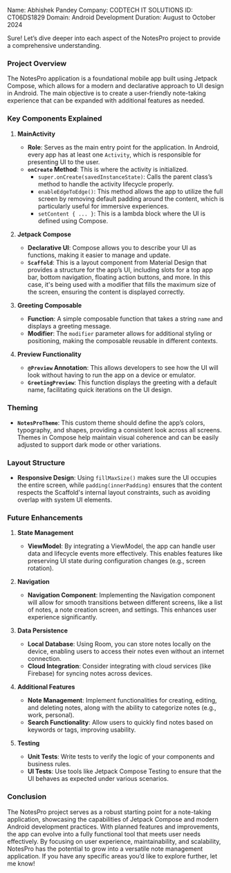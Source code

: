 Name: Abhishek Pandey
Company: CODTECH IT SOLUTIONS
ID: CT06DS1829
Domain: Android Development
Duration: August to October 2024

Sure! Let’s dive deeper into each aspect of the NotesPro project to provide a comprehensive understanding.

### Project Overview
The NotesPro application is a foundational mobile app built using Jetpack Compose, which allows for a modern and declarative approach to UI design in Android. The main objective is to create a user-friendly note-taking experience that can be expanded with additional features as needed.

### Key Components Explained

1. **MainActivity**
   - **Role**: Serves as the main entry point for the application. In Android, every app has at least one `Activity`, which is responsible for presenting UI to the user.
   - **`onCreate` Method**: This is where the activity is initialized. 
     - `super.onCreate(savedInstanceState)`: Calls the parent class’s method to handle the activity lifecycle properly.
     - `enableEdgeToEdge()`: This method allows the app to utilize the full screen by removing default padding around the content, which is particularly useful for immersive experiences.
     - `setContent { ... }`: This is a lambda block where the UI is defined using Compose.

2. **Jetpack Compose**
   - **Declarative UI**: Compose allows you to describe your UI as functions, making it easier to manage and update.
   - **`Scaffold`**: This is a layout component from Material Design that provides a structure for the app’s UI, including slots for a top app bar, bottom navigation, floating action buttons, and more. In this case, it's being used with a modifier that fills the maximum size of the screen, ensuring the content is displayed correctly.

3. **Greeting Composable**
   - **Function**: A simple composable function that takes a string `name` and displays a greeting message. 
   - **Modifier**: The `modifier` parameter allows for additional styling or positioning, making the composable reusable in different contexts.

4. **Preview Functionality**
   - **`@Preview` Annotation**: This allows developers to see how the UI will look without having to run the app on a device or emulator.
   - **`GreetingPreview`**: This function displays the greeting with a default name, facilitating quick iterations on the UI design.

### Theming
- **`NotesProTheme`**: This custom theme should define the app’s colors, typography, and shapes, providing a consistent look across all screens. Themes in Compose help maintain visual coherence and can be easily adjusted to support dark mode or other variations.

### Layout Structure
- **Responsive Design**: Using `fillMaxSize()` makes sure the UI occupies the entire screen, while `padding(innerPadding)` ensures that the content respects the Scaffold's internal layout constraints, such as avoiding overlap with system UI elements.

### Future Enhancements

1. **State Management**
   - **ViewModel**: By integrating a ViewModel, the app can handle user data and lifecycle events more effectively. This enables features like preserving UI state during configuration changes (e.g., screen rotation).

2. **Navigation**
   - **Navigation Component**: Implementing the Navigation component will allow for smooth transitions between different screens, like a list of notes, a note creation screen, and settings. This enhances user experience significantly.

3. **Data Persistence**
   - **Local Database**: Using Room, you can store notes locally on the device, enabling users to access their notes even without an internet connection.
   - **Cloud Integration**: Consider integrating with cloud services (like Firebase) for syncing notes across devices.

4. **Additional Features**
   - **Note Management**: Implement functionalities for creating, editing, and deleting notes, along with the ability to categorize notes (e.g., work, personal).
   - **Search Functionality**: Allow users to quickly find notes based on keywords or tags, improving usability.

5. **Testing**
   - **Unit Tests**: Write tests to verify the logic of your components and business rules.
   - **UI Tests**: Use tools like Jetpack Compose Testing to ensure that the UI behaves as expected under various scenarios.

### Conclusion
The NotesPro project serves as a robust starting point for a note-taking application, showcasing the capabilities of Jetpack Compose and modern Android development practices. With planned features and improvements, the app can evolve into a fully functional tool that meets user needs effectively. By focusing on user experience, maintainability, and scalability, NotesPro has the potential to grow into a versatile note management application. If you have any specific areas you’d like to explore further, let me know!

